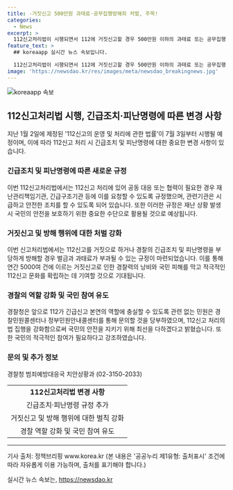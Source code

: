 ```yaml
---
title: -거짓신고 500만원 과태료·공무집행방해죄 처벌, 주목!
categories:
  - News
excerpt: >
  112신고처리법이 시행되면서 112에 거짓신고할 경우 500만원 이하의 과태료 또는 공무집행방해죄 형사처벌을 받게 된다. 경찰은 신속하게 긴급조치를 취하고 관계기관과 협력하여 사람들의 생명과 재산을 보호할 수 있다. 112신고는 재난 관련 상황에서 국민의 안전을 위한 수단으로 사용될 것으로 예상되며, 거짓신고나 부적절한 112신고로 인한 경찰력 낭비를 막아 112신고 문화를 정착시키기 위한 조치라고 경찰청은 전했다.
feature_text: >
  ## koreaapp 실시간 뉴스 속보입니다.

  112신고처리법이 시행되면서 112에 거짓신고할 경우 500만원 이하의 과태료 또는 공무집행방해죄 형사처벌을 받게 된다. 경찰은 신속하게 긴급조치를 취하고 관계기관과 협력하여 사람들의 생명과 재산을 보호할 수 있다. 112신고는 재난 관련 상황에서 국민의 안전을 위한 수단으로 사용될 것으로 예상되며, 거짓신고나 부적절한 112신고로 인한 경찰력 낭비를 막아 112신고 문화를 정착시키기 위한 조치라고 경찰청은 전했다.
image: 'https://newsdao.kr/res/images/meta/newsdao_breakingnews.jpg'
---
```


<p><img src="https://newsdao.kr/res/images/meta/newsdao_breakingnews.jpg" alt="koreaapp 속보" /></p>

<h2 data-ke-size="size26">112신고처리법 시행, 긴급조치·피난명령에 따른 변경 사항</h2>

<p data-ke-size="size16">지난 1월 2일에 제정된 '112신고의 운영 및 처리에 관한 법률'이 7월 3일부터 시행될 예정이며, 이에 따라 112신고 처리 시 긴급조치 및 피난명령에 대한 중요한 변경 사항이 있습니다.</p>

<h3>긴급조치 및 피난명령에 따른 새로운 규정</h3>

<p data-ke-size="size16">이번 112신고처리법에서는 112신고 처리에 있어 공동 대응 또는 협력이 필요한 경우 재난관리책임기관, 긴급구조기관 등에 이를 요청할 수 있도록 규정했으며, 관련기관은 시급하고 안전한 조치를 할 수 있도록 되어 있습니다. 또한 이러한 규정은 재난 상황 발생 시 국민의 안전을 보호하기 위한 중요한 수단으로 활용될 것으로 예상됩니다.</p>

<h3>거짓신고 및 방해 행위에 대한 처벌 강화</h3>

<p data-ke-size="size16">이번 신고처리법에서는 112신고를 거짓으로 하거나 경찰의 긴급조치 및 피난명령을 부당하게 방해할 경우 벌금과 과태료가 부과될 수 있는 규정이 마련되었습니다. 이를 통해 연간 5000여 건에 이르는 거짓신고로 인한 경찰력의 낭비와 국민 피해를 막고 적극적인 112신고 문화를 확립하는 데 기여할 것으로 기대됩니다.</p>

<h3>경찰의 역할 강화 및 국민 참여 유도</h3>

<p data-ke-size="size16">경찰청은 앞으로 112가 긴급신고 본연의 역할에 충실할 수 있도록 관련 없는 민원은 경찰민원콜센터나 정부민원안내콜센터를 통해 문의할 것을 당부하였으며, 112신고 처리의 법 집행을 강화함으로써 국민의 안전을 지키기 위해 최선을 다하겠다고 밝혔습니다. 또한 국민의 적극적인 참여가 필요하다고 강조하였습니다.</p>

<h3>문의 및 추가 정보</h3>

<p data-ke-size="size16">경찰청 범죄예방대응국 치안상황과 (02-3150-2033)</p>

<table>
    <tbody>
        <tr>
            <td style="text-align: center; height: 17px;"><b>112신고처리법 변경 사항</b></td>
        </tr>
        <tr>
            <td style="text-align: center; height: 17px;">긴급조치·피난명령 규정 추가</td>
        </tr>
        <tr>
            <td style="text-align: center; height: 17px;">거짓신고 및 방해 행위에 대한 벌칙 강화</td>
        </tr>
        <tr>
            <td style="text-align: center; height: 17px;">경찰 역할 강화 및 국민 참여 유도</td>
        </tr>
    </tbody>
</table>

<hr>

<p data-ke-size="size16">기사 출처: 정책브리핑 www.korea.kr (본 내용은 '공공누리 제1유형: 출처표시' 조건에 따라 자유롭게 이용 가능하며, 출처를 표기해야 합니다.)</p>
실시간 뉴스 속보는, <a href="https://newsdao.kr" rel="dofollow">https://newsdao.kr</a>


